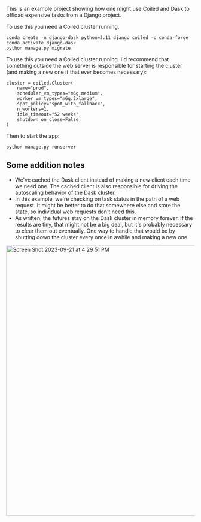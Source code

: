 This is an example project showing how one might use Coiled and Dask to offload expensive tasks from a Django project. 

To use this you need a Coiled cluster running. 


```
conda create -n django-dask python=3.11 django coiled -c conda-forge
conda activate django-dask
python manage.py migrate
```

To use this you need a Coiled cluster running. I'd recommend that something outside the web server is responsible for starting the cluster (and making a new one if that ever becomes necessary):

```
cluster = coiled.Cluster(
    name="prod",
    scheduler_vm_types="m6g.medium",
    worker_vm_types="m6g.2xlarge",
    spot_policy="spot_with_fallback",
    n_workers=1,
    idle_timeout="52 weeks",
    shutdown_on_close=False,
)
```

Then to start the app:

```
python manage.py runserver
```

## Some addition notes

* We've cached the Dask client instead of making a new client each time we need one. The cached client is also responsible for driving the autoscaling behavior of the Dask cluster.
* In this example, we're checking on task status in the path of a web request. It might be better to do that somewhere else and store the state, so individual web requests don't need this.
* As written, the futures stay on the Dask cluster in memory forever. If the results are tiny, that might not be a big deal, but it's probably necessary to clear them out eventually. One way to handle that would be by shutting down the cluster every once in awhile and making a new one.

<img width="722" alt="Screen Shot 2023-09-21 at 4 29 51 PM" src="https://github.com/coiled/django-dask/assets/1222726/b47af46d-4c08-46ba-a790-606a2dd8b9c3">

